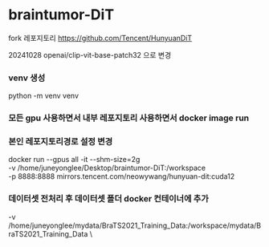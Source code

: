 # braintumor-DiT

fork 레포지토리
https://github.com/Tencent/HunyuanDiT

20241028 openai/clip-vit-base-patch32 으로 변경

### venv 생성

python -m venv venv

### 모든 gpu 사용하면서 내부 레포지토리 사용하면서 docker image run

### 본인 레포지토리경로 설정 변경

docker run --gpus all -it --shm-size=2g \
 -v /home/juneyonglee/Desktop/braintumor-DiT:/workspace \
 -p 8888:8888 mirrors.tencent.com/neowywang/hunyuan-dit:cuda12

### 데이터셋 전처리 후 데이터셋 폴더 docker 컨테이너에 추가

-v /home/juneyonglee/mydata/BraTS2021_Training_Data:/workspace/mydata/BraTS2021_Training_Data \
